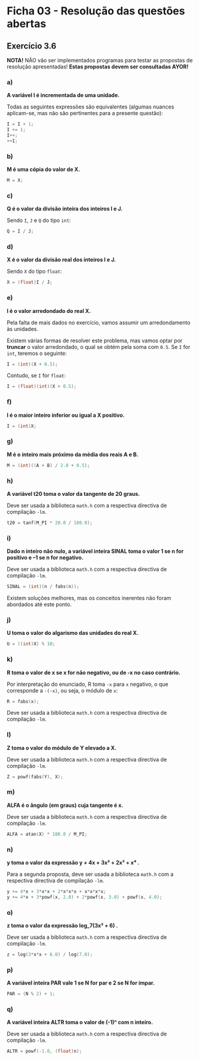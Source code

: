 # Ficha 03 - Resolução das questões abertas

## Exercício 3.6

**NOTA!** NÃO vão ser implementados programas para testar as propostas de resolução apresentadas! **Estas propostas devem ser consultadas AYOR!**

### a)
**A variável I é incrementada de uma unidade.**

Todas as seguintes expressões são equivalentes (algumas nuances aplicam-se, mas não são pertinentes para a presente questão):

```c
I = I + 1;
I += 1;
I++;
++I;
```

### b)
**M é uma cópia do valor de X.**

```c
M = X;
```

### c)
**Q é o valor da divisão inteira dos inteiros I e J.**

Sendo `I`, `J` e `Q` do tipo `int`:

```c
Q = I / J;
```

### d)
**X é o valor da divisão real dos inteiros I e J.**

Sendo `X` do tipo `float`:

```c
X = (float)I / J;
```

### e)
**I é o valor arredondado do real X.**

Pela falta de mais dados no exercício, vamos assumir um arredondamento às unidades.

Existem várias formas de resolver este problema, mas vamos optar por **truncar** o valor arredondado, o qual se obtém pela soma com `0.5`. Se `I` for `int`, teremos o seguinte:

```c
I = (int)(X + 0.5);
```

Contudo, se `I` for `float`:

```c
I = (float)(int)(X + 0.5);
```

### f)
**I é o maior inteiro inferior ou igual a X positivo.**

```c
I = (int)X;
```

### g)
**M é o inteiro mais próximo da média dos reais A e B.**

```c
M = (int)((A + B) / 2.0 + 0.5);
```

### h)
**A variável t20 toma o valor da tangente de 20 graus.**

Deve ser usada a biblioteca `math.h` com a respectiva directiva de compilação `-lm`.

```c
t20 = tanf(M_PI * 20.0 / 180.0);
```

### i)
**Dado n inteiro não nulo, a variável inteira SINAL toma o valor 1 se n for positivo e –1 se n for
negativo.**

Deve ser usada a biblioteca `math.h` com a respectiva directiva de compilação `-lm`.

```c
SINAL = (int)(n / fabs(n));
```

Existem soluções melhores, mas os conceitos inerentes não foram abordados até este ponto.

### j)
**U toma o valor do algarismo das unidades do real X.**

```c
U = ((int)X) % 10;
```

### k)
**R toma o valor de x se x for não negativo, ou de -x no caso contrário.**

Por interpretação do enunciado, R toma `-x` para `x` negativo, o que corresponde a `-(-x)`, ou seja, o módulo de `x`:

```c
R = fabs(x);
```

Deve ser usada a biblioteca `math.h` com a respectiva directiva de compilação `-lm`.

### l)
**Z toma o valor do módulo de Y elevado a X.**

Deve ser usada a biblioteca `math.h` com a respectiva directiva de compilação `-lm`.

```c
Z = powf(fabs(Y), X);
```

### m)
**ALFA é o ângulo (em graus) cuja tangente é x.**

Deve ser usada a biblioteca `math.h` com a respectiva directiva de compilação `-lm`.

```c
ALFA = atan(X) * 180.0 / M_PI;
```

### n)
**y toma o valor da expressão y + 4x + 3x² + 2x³ + x⁴ .**

Para a segunda proposta, deve ser usada a biblioteca `math.h` com a respectiva directiva de compilação `-lm`.

```c
y += 4*x + 3*x*x + 2*x*x*x + x*x*x*x;
y += 4*x + 3*powf(x, 2.0) + 2*powf(x, 3.0) + powf(x, 4.0);
```

### o)
**z toma o valor da expressão log_7(3x² + 6) .**

Deve ser usada a biblioteca `math.h` com a respectiva directiva de compilação `-lm`.

```c
z = log(3*x*x + 6.0) / log(7.0);
```

### p)
**A variável inteira PAR vale 1 se N for par e 2 se N for ímpar.**

```c
PAR = (N % 2) + 1;
```

### q)
**A variável inteira ALTR toma o valor de (-1)ⁿ com n inteiro.**

Deve ser usada a biblioteca `math.h` com a respectiva directiva de compilação `-lm`.

```c
ALTR = powf(-1.0, (float)n);
